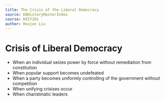 ```yaml
---
title: The Crisis of the Liberal Democracy
source: KBHistoryMasterIndex
course: HIST201
author: Houjun Liu
---
```


# Crisis of Liberal Democracy
- When an individual seizes power by force without remediation from constitution
- When popular support becomes undefeated 
- When a party becomes uniformly controlling of the government without competition
- When unifying crisises occur 
- When charistmatic leaders 

